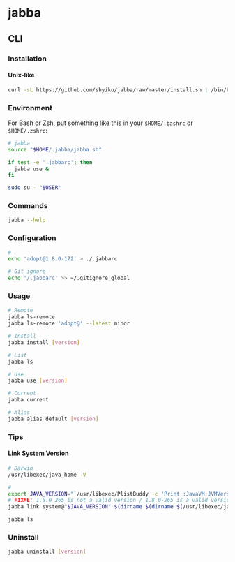 # jabba

## CLI

### Installation

#### Unix-like

```sh
curl -sL https://github.com/shyiko/jabba/raw/master/install.sh | /bin/bash -s -- --skip-rc
```

### Environment

For Bash or Zsh, put something like this in your `$HOME/.bashrc` or `$HOME/.zshrc`:

```sh
# jabba
source "$HOME/.jabba/jabba.sh"

if test -e '.jabbarc'; then
  jabba use &
fi
```

```sh
sudo su - "$USER"
```

### Commands

```sh
jabba --help
```

### Configuration

```sh
#
echo 'adopt@1.8.0-172' > ./.jabbarc

# Git ignore
echo '/.jabbarc' >> ~/.gitignore_global
```

### Usage

```sh
# Remote
jabba ls-remote
jabba ls-remote 'adopt@' --latest minor

# Install
jabba install [version]

# List
jabba ls

# Use
jabba use [version]

# Current
jabba current

# Alias
jabba alias default [version]
```

### Tips

#### Link System Version

```sh
# Darwin
/usr/libexec/java_home -V

#
export JAVA_VERSION="`/usr/libexec/PlistBuddy -c 'Print :JavaVM:JVMVersion' $(dirname $(/usr/libexec/java_home -v 1.8))/Info.plist`"
# FIXME: 1.8.0_265 is not a valid version / 1.8.0-265 is a valid version
jabba link system@"$JAVA_VERSION" $(dirname $(dirname $(/usr/libexec/java_home -v 1.8)))

jabba ls
```

### Uninstall

```sh
jabba uninstall [version]
```

